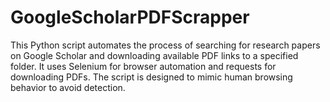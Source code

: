 # GoogleScholarPDFScrapper
This Python script automates the process of searching for research papers on Google Scholar and downloading available PDF links to a specified folder. It uses Selenium for browser automation and requests for downloading PDFs. The script is designed to mimic human browsing behavior to avoid detection.
